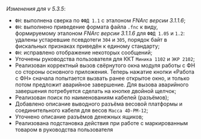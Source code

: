 _Изменения для v 5.3.5_:
- `ФН`: выполнена сверка по `ФФД 1.1` с эталоном *FNArc версии 3.1.1.6*;
- `ФН`: выполнено приведение формата файла `.fnc` к виду, формируемому эталоном *FNArc версии 3.1.1.6* для `ФФД 1.05` и `1.2`: удалены устаревшие псевдотеги `304` и `305`, порядок байт в фискальных признаках приведён к единому стандарту;
- `ФН`: исправлено отображение некоторых сообщений;
- Уточнены руководства пользователя для ККТ `Миника 1102` и `ЭКР 2102`;
- Реализован корректный вызов свёрнутого окна модуля работы с ФН со стороны основного приложения. Теперь нажатие кнопки «Работа с ФН» сначала попытается вызвать ранее открытое окно, и только потом предложит аварийное завершение. Для вызова аварийного завершения потребуется сделать на кнопке двойной щелчок;
- Реализован поиск по наименованиям кабелей (разъёмов);
- Добавлено описание выводного разъёма весовой платформы и соединительного кабеля для весов `Масса 4D-PM-12`;
- Уточнено описание разъёмов денежных ящиков;
- Реализована подстановка действия при работе с маркированным товаром в руководства пользователя
